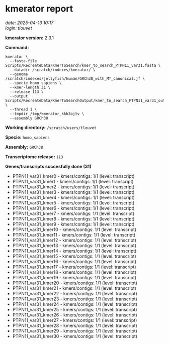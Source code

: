 # kmerator report
*date: 2025-04-13 10:17*  
*login: tlouvet*

**kmerator version:** 2.3.1

**Command:**

```
kmerator \
  --fasta-file Scripts/RecreateData/KmerToSearch/kmer_to_search_PTPN11_var31.fasta \
  --datadir /scratch/indexes/kmerator/ \
  --genome /scratch/indexes/jellyfish/human/GRCh38_with_MT_canonical.jf \
  --specie homo_sapiens \
  --kmer-length 31 \
  --release 113 \
  --output Scripts/RecreateData/KmerToSearchOutput/kmer_to_search_PTPN11_var31_output \
  --thread 1 \
  --tmpdir /tmp/kmerator_kkb3ojtv \
  --assembly GRCh38
```

**Working directory:** `/scratch/users/tlouvet`

**Specie:** `homo_sapiens`

**Assembly:** `GRCh38`

**Transcriptome release:** `113`

**Genes/transcripts succesfully done (31)**

- PTPN11_var31_kmer0 - kmers/contigs: 1/1 (level: transcript)
- PTPN11_var31_kmer1 - kmers/contigs: 1/1 (level: transcript)
- PTPN11_var31_kmer2 - kmers/contigs: 1/1 (level: transcript)
- PTPN11_var31_kmer3 - kmers/contigs: 1/1 (level: transcript)
- PTPN11_var31_kmer4 - kmers/contigs: 1/1 (level: transcript)
- PTPN11_var31_kmer5 - kmers/contigs: 1/1 (level: transcript)
- PTPN11_var31_kmer6 - kmers/contigs: 1/1 (level: transcript)
- PTPN11_var31_kmer7 - kmers/contigs: 1/1 (level: transcript)
- PTPN11_var31_kmer8 - kmers/contigs: 1/1 (level: transcript)
- PTPN11_var31_kmer9 - kmers/contigs: 1/1 (level: transcript)
- PTPN11_var31_kmer10 - kmers/contigs: 1/1 (level: transcript)
- PTPN11_var31_kmer11 - kmers/contigs: 1/1 (level: transcript)
- PTPN11_var31_kmer12 - kmers/contigs: 1/1 (level: transcript)
- PTPN11_var31_kmer13 - kmers/contigs: 1/1 (level: transcript)
- PTPN11_var31_kmer14 - kmers/contigs: 1/1 (level: transcript)
- PTPN11_var31_kmer15 - kmers/contigs: 1/1 (level: transcript)
- PTPN11_var31_kmer16 - kmers/contigs: 1/1 (level: transcript)
- PTPN11_var31_kmer17 - kmers/contigs: 1/1 (level: transcript)
- PTPN11_var31_kmer18 - kmers/contigs: 1/1 (level: transcript)
- PTPN11_var31_kmer19 - kmers/contigs: 1/1 (level: transcript)
- PTPN11_var31_kmer20 - kmers/contigs: 1/1 (level: transcript)
- PTPN11_var31_kmer21 - kmers/contigs: 1/1 (level: transcript)
- PTPN11_var31_kmer22 - kmers/contigs: 1/1 (level: transcript)
- PTPN11_var31_kmer23 - kmers/contigs: 1/1 (level: transcript)
- PTPN11_var31_kmer24 - kmers/contigs: 1/1 (level: transcript)
- PTPN11_var31_kmer25 - kmers/contigs: 1/1 (level: transcript)
- PTPN11_var31_kmer26 - kmers/contigs: 1/1 (level: transcript)
- PTPN11_var31_kmer27 - kmers/contigs: 1/1 (level: transcript)
- PTPN11_var31_kmer28 - kmers/contigs: 1/1 (level: transcript)
- PTPN11_var31_kmer29 - kmers/contigs: 1/1 (level: transcript)
- PTPN11_var31_kmer30 - kmers/contigs: 1/1 (level: transcript)
